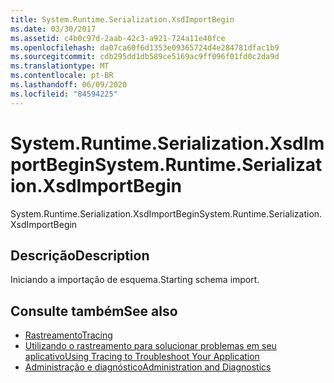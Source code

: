 ```yaml
---
title: System.Runtime.Serialization.XsdImportBegin
ms.date: 03/30/2017
ms.assetid: c4b0c97d-2aab-42c3-a921-724a11e40fce
ms.openlocfilehash: da07ca60f6d1353e09365724d4e284781dfac1b9
ms.sourcegitcommit: cdb295dd1db589ce5169ac9ff096f01fd0c2da9d
ms.translationtype: MT
ms.contentlocale: pt-BR
ms.lasthandoff: 06/09/2020
ms.locfileid: "84594225"
---
```

# <a name="systemruntimeserializationxsdimportbegin"></a><span data-ttu-id="9b955-102">System.Runtime.Serialization.XsdImportBegin</span><span class="sxs-lookup"><span data-stu-id="9b955-102">System.Runtime.Serialization.XsdImportBegin</span></span>
<span data-ttu-id="9b955-103">System.Runtime.Serialization.XsdImportBegin</span><span class="sxs-lookup"><span data-stu-id="9b955-103">System.Runtime.Serialization.XsdImportBegin</span></span>  
  
## <a name="description"></a><span data-ttu-id="9b955-104">Descrição</span><span class="sxs-lookup"><span data-stu-id="9b955-104">Description</span></span>  
 <span data-ttu-id="9b955-105">Iniciando a importação de esquema.</span><span class="sxs-lookup"><span data-stu-id="9b955-105">Starting schema import.</span></span>  
  
## <a name="see-also"></a><span data-ttu-id="9b955-106">Consulte também</span><span class="sxs-lookup"><span data-stu-id="9b955-106">See also</span></span>

- [<span data-ttu-id="9b955-107">Rastreamento</span><span class="sxs-lookup"><span data-stu-id="9b955-107">Tracing</span></span>](index.md)
- [<span data-ttu-id="9b955-108">Utilizando o rastreamento para solucionar problemas em seu aplicativo</span><span class="sxs-lookup"><span data-stu-id="9b955-108">Using Tracing to Troubleshoot Your Application</span></span>](using-tracing-to-troubleshoot-your-application.md)
- [<span data-ttu-id="9b955-109">Administração e diagnóstico</span><span class="sxs-lookup"><span data-stu-id="9b955-109">Administration and Diagnostics</span></span>](../index.md)
